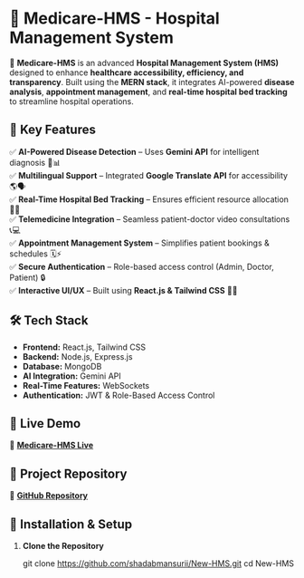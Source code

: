 # 🏥 Medicare-HMS - Hospital Management System  

🚀 **Medicare-HMS** is an advanced **Hospital Management System (HMS)** designed to enhance **healthcare accessibility, efficiency, and transparency**. Built using the **MERN stack**, it integrates AI-powered **disease analysis**, **appointment management**, and **real-time hospital bed tracking** to streamline hospital operations.  

## 🌟 Key Features  

✅ **AI-Powered Disease Detection** – Uses **Gemini API** for intelligent diagnosis 🤖📊  
✅ **Multilingual Support** – Integrated **Google Translate API** for accessibility 🌎🗣️  
✅ **Real-Time Hospital Bed Tracking** – Ensures efficient resource allocation 🏥📡  
✅ **Telemedicine Integration** – Seamless patient-doctor video consultations 📞💻  
✅ **Appointment Management System** – Simplifies patient bookings & schedules 🗓️⚡  
✅ **Secure Authentication** – Role-based access control (Admin, Doctor, Patient) 🔒  
✅ **Interactive UI/UX** – Built using **React.js & Tailwind CSS** 🎨💡  

## 🛠️ Tech Stack  

- **Frontend:** React.js, Tailwind CSS  
- **Backend:** Node.js, Express.js  
- **Database:** MongoDB  
- **AI Integration:** Gemini API  
- **Real-Time Features:** WebSockets  
- **Authentication:** JWT & Role-Based Access Control  

## 🚀 Live Demo  

🔗 **[Medicare-HMS Live](https://medicare-hms.vercel.app/)**  

## 📂 Project Repository  

🔗 **[GitHub Repository](https://github.com/shadabmansurii/New-HMS/)**

## 📌 Installation & Setup  

1. **Clone the Repository**

   git clone https://github.com/shadabmansurii/New-HMS.git
   cd New-HMS
